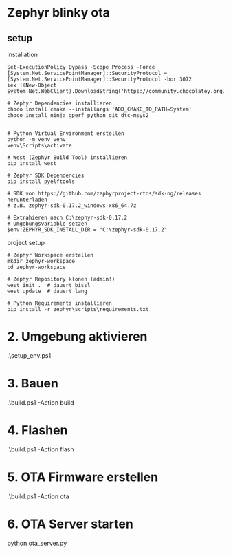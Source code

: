 # Zephyr blinky ota

## setup
installation
```
Set-ExecutionPolicy Bypass -Scope Process -Force
[System.Net.ServicePointManager]::SecurityProtocol = [System.Net.ServicePointManager]::SecurityProtocol -bor 3072
iex ((New-Object System.Net.WebClient).DownloadString('https://community.chocolatey.org/install.ps1'))

# Zephyr Dependencies installieren
choco install cmake --installargs 'ADD_CMAKE_TO_PATH=System'
choco install ninja gperf python git dtc-msys2


# Python Virtual Environment erstellen
python -m venv venv
venv\Scripts\activate

# West (Zephyr Build Tool) installieren
pip install west

# Zephyr SDK Dependencies
pip install pyelftools

# SDK von https://github.com/zephyrproject-rtos/sdk-ng/releases herunterladen
# z.B. zephyr-sdk-0.17.2_windows-x86_64.7z

# Extrahieren nach C:\zephyr-sdk-0.17.2
# Umgebungsvariable setzen
$env:ZEPHYR_SDK_INSTALL_DIR = "C:\zephyr-sdk-0.17.2"
```
project setup
```
# Zephyr Workspace erstellen
mkdir zephyr-workspace
cd zephyr-workspace

# Zephyr Repository klonen (admin!)
west init .  # dauert bissl
west update  # dauert lang

# Python Requirements installieren
pip install -r zephyr\scripts\requirements.txt
```


# 2. Umgebung aktivieren
.\setup_env.ps1

# 3. Bauen
.\build.ps1 -Action build

# 4. Flashen
.\build.ps1 -Action flash

# 5. OTA Firmware erstellen
.\build.ps1 -Action ota

# 6. OTA Server starten
python ota_server.py